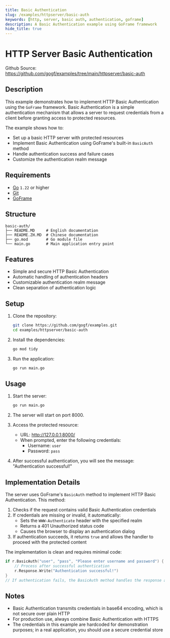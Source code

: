 ```yaml
---
title: Basic Authentication
slug: /examples/httpserver/basic-auth
keywords: [http, server, basic auth, authentication, goframe]
description: A Basic Authentication example using GoFrame framework
hide_title: true
---
```


# HTTP Server Basic Authentication

Github Source: https://github.com/gogf/examples/tree/main/httpserver/basic-auth


## Description

This example demonstrates how to implement HTTP Basic Authentication using the `GoFrame` framework. Basic Authentication is a simple authentication mechanism that allows a server to request credentials from a client before granting access to protected resources.

The example shows how to:
- Set up a basic HTTP server with protected resources
- Implement Basic Authentication using GoFrame's built-in `BasicAuth` method
- Handle authentication success and failure cases
- Customize the authentication realm message

## Requirements

- [Go](https://golang.org/dl/) `1.22` or higher
- [Git](https://git-scm.com/downloads)
- [GoFrame](https://goframe.org)

## Structure

```text
basic-auth/
├── README.MD     # English documentation
├── README.ZH.MD  # Chinese documentation
├── go.mod        # Go module file
└── main.go       # Main application entry point
```

## Features

- Simple and secure HTTP Basic Authentication
- Automatic handling of authentication headers
- Customizable authentication realm message
- Clean separation of authentication logic

## Setup

1. Clone the repository:
    ```bash
    git clone https://github.com/gogf/examples.git
    cd examples/httpserver/basic-auth
    ```

2. Install the dependencies:
    ```bash
    go mod tidy
    ```

3. Run the application:
    ```bash
    go run main.go
    ```

## Usage

1. Start the server:
   ```bash
   go run main.go
   ```

2. The server will start on port 8000.

3. Access the protected resource:
   - URL: http://127.0.0.1:8000/
   - When prompted, enter the following credentials:
     - Username: `user`
     - Password: `pass`

4. After successful authentication, you will see the message: "Authentication successful!"

## Implementation Details

The server uses GoFrame's `BasicAuth` method to implement HTTP Basic Authentication. This method:

1. Checks if the request contains valid Basic Authentication credentials
2. If credentials are missing or invalid, it automatically:
   - Sets the `WWW-Authenticate` header with the specified realm
   - Returns a 401 Unauthorized status code
   - Causes the browser to display an authentication dialog
3. If authentication succeeds, it returns `true` and allows the handler to proceed with the protected content

The implementation is clean and requires minimal code:

```go
if r.BasicAuth("user", "pass", "Please enter username and password") {
    // Process after successful authentication
    r.Response.Write("Authentication successful!")
}
// If authentication fails, the BasicAuth method handles the response automatically
```

## Notes

- Basic Authentication transmits credentials in base64 encoding, which is not secure over plain HTTP
- For production use, always combine Basic Authentication with HTTPS
- The credentials in this example are hardcoded for demonstration purposes; in a real application, you should use a secure credential store
